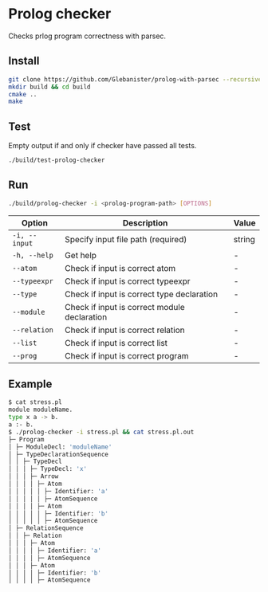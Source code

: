 # Prolog checker

Checks prlog program correctness with parsec.

## Install

```bash
git clone https://github.com/Glebanister/prolog-with-parsec --recursive
mkdir build && cd build
cmake ..
make
```

## Test

Empty output if and only if checker have passed all tests.

```bash
./build/test-prolog-checker
```

## Run

```bash
./build/prolog-checker -i <prolog-program-path> [OPTIONS]
```

| Option        | Description                                  | Value  |
|---------------|----------------------------------------------|--------|
| `-i, --input` | Specify input file path     (required)       | string |
| `-h, --help`  | Get help                                     | -      |
| `--atom`      | Check if input is correct atom               | -      |
| `--typeexpr`  | Check if input is correct typeexpr           | -      |
| `--type`      | Check if input is correct type declaration   | -      |
| `--module`    | Check if input is correct module declaration | -      |
| `--relation`  | Check if input is correct relation           | -      |
| `--list`      | Check if input is correct list               | -      |
| `--prog`      | Check if input is correct program            | -      |

## Example

```bash
$ cat stress.pl
module moduleName.
type x a -> b.
a :- b.
$ ./prolog-checker -i stress.pl && cat stress.pl.out
├─ Program
│ ├─ ModuleDecl: 'moduleName'
│ ├─ TypeDeclarationSequence
│ │ ├─ TypeDecl
│ │ │ ├─ TypeDecl: 'x'
│ │ │ ├─ Arrow
│ │ │ │ ├─ Atom
│ │ │ │ │ ├─ Identifier: 'a'
│ │ │ │ │ ├─ AtomSequence
│ │ │ │ ├─ Atom
│ │ │ │ │ ├─ Identifier: 'b'
│ │ │ │ │ ├─ AtomSequence
│ ├─ RelationSequence
│ │ ├─ Relation
│ │ │ ├─ Atom
│ │ │ │ ├─ Identifier: 'a'
│ │ │ │ ├─ AtomSequence
│ │ │ ├─ Atom
│ │ │ │ ├─ Identifier: 'b'
│ │ │ │ ├─ AtomSequence
```
